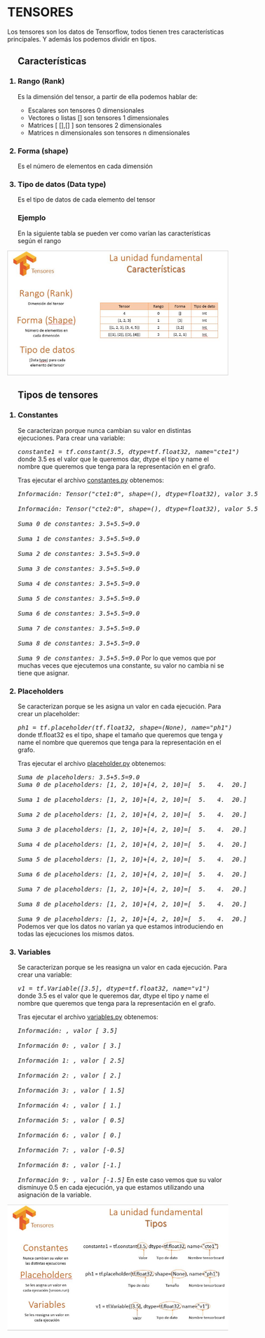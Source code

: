 <h1>TENSORES</h1>
<p>Los tensores son los datos de Tensorflow, todos tienen tres características principales. Y además los podemos dividir en tipos.</p>

<ol><h2>Características</h2>
<h3><li>Rango (Rank)</li></h3>
<p>Es la dimensión del tensor, a partir de ella podemos hablar de:
<ul>
	<li>Escalares son tensores 0 dimensionales </li>
	<li>Vectores o listas [] son tensores 1 dimensionales </li>
	<li>Matrices [ [],[] ] son tensores 2 dimensionales </li>
	<li>Matrices n dimensionales son tensores n dimensionales</li>
</ul></p>
<h3><li>Forma (shape)</li></h3>
<p>Es el número de elementos en cada dimensión</p>
<h3><li>Tipo de datos (Data type) </li></h3>
<p>Es el tipo de datos de cada elemento del tensor</p>
<h3>Ejemplo</h3>
<p>En la siguiente tabla se pueden ver como varían las características según el rango</p>
</ol>
<img src="https://github.com/Tensor4Dummies/1_tensores/blob/master/características.JPG">

<ol><h2>Tipos de tensores</h2>

<h3><li>Constantes</li></h3>
<p>Se caracterizan porque nunca cambian su valor en distintas ejecuciones. Para crear una variable:</br>
<pre style='display:inline'><i>constante1 = tf.constant(3.5, dtype=tf.float32, name="cte1")</i></pre>
donde 3.5 es el valor que le queremos dar, dtype el tipo y name el nombre que queremos que tenga para la representación en el grafo.</p>
<p>Tras ejecutar el archivo <a href="https://github.com/Tensor4Dummies/1_tensores/blob/master/constantes.py">constantes.py</a> obtenemos:</br>
<pre style='display:inline'><i>Información: Tensor("cte1:0", shape=(), dtype=float32), valor 3.5</br>
Información: Tensor("cte2:0", shape=(), dtype=float32), valor 5.5</br>
Suma 0 de constantes: 3.5+5.5=9.0</br>
Suma 1 de constantes: 3.5+5.5=9.0</br>
Suma 2 de constantes: 3.5+5.5=9.0</br>
Suma 3 de constantes: 3.5+5.5=9.0</br>
Suma 4 de constantes: 3.5+5.5=9.0</br>
Suma 5 de constantes: 3.5+5.5=9.0</br>
Suma 6 de constantes: 3.5+5.5=9.0</br>
Suma 7 de constantes: 3.5+5.5=9.0</br>
Suma 8 de constantes: 3.5+5.5=9.0</br>
Suma 9 de constantes: 3.5+5.5=9.0</i></pre>
Por lo que vemos que por muchas veces que ejecutemos una constante, su valor no cambia ni se tiene que asignar.</p>

<h3><li>Placeholders</li></h3>
<p>Se caracterizan porque se les asigna un valor en cada ejecución. Para crear un placeholder:</br>
<pre style='display:inline'><i>ph1 = tf.placeholder(tf.float32, shape=(None), name="ph1")</i></pre>
donde tf.float32 es el tipo, shape el tamaño que queremos que tenga y name el nombre que queremos que tenga para la representación en el grafo.</p>
<p>Tras ejecutar el archivo <a href="https://github.com/Tensor4Dummies/1_tensores/blob/master/placeholder.py">placeholder.py</a> obtenemos:</br>
<pre style='display:inline'><i>Suma de placeholders: 3.5+5.5=9.0
Suma 0 de placeholders: [1, 2, 10]+[4, 2, 10]=[  5.   4.  20.]</br>
Suma 1 de placeholders: [1, 2, 10]+[4, 2, 10]=[  5.   4.  20.]</br>
Suma 2 de placeholders: [1, 2, 10]+[4, 2, 10]=[  5.   4.  20.]</br>
Suma 3 de placeholders: [1, 2, 10]+[4, 2, 10]=[  5.   4.  20.]</br>
Suma 4 de placeholders: [1, 2, 10]+[4, 2, 10]=[  5.   4.  20.]</br>
Suma 5 de placeholders: [1, 2, 10]+[4, 2, 10]=[  5.   4.  20.]</br>
Suma 6 de placeholders: [1, 2, 10]+[4, 2, 10]=[  5.   4.  20.]</br>
Suma 7 de placeholders: [1, 2, 10]+[4, 2, 10]=[  5.   4.  20.]</br>
Suma 8 de placeholders: [1, 2, 10]+[4, 2, 10]=[  5.   4.  20.]</br>
Suma 9 de placeholders: [1, 2, 10]+[4, 2, 10]=[  5.   4.  20.]</i></pre>
Podemos ver que los datos no varían ya que estamos introduciendo en todas las ejecuciones los mismos datos.</p>

<h3><li>Variables</li></h3>
<p>Se caracterizan porque se les reasigna un valor en cada ejecución. Para crear una variable:</br>
<pre style='display:inline'><i>v1 = tf.Variable([3.5], dtype=tf.float32, name="v1")</i></pre>
donde 3.5 es el valor que le queremos dar, dtype el tipo y name el nombre que queremos que tenga para la representación en el grafo.<p>
<p>Tras ejecutar el archivo <a href="https://github.com/Tensor4Dummies/1_tensores/blob/master/variables.py">variables.py</a> obtenemos:</br>
<pre style='display:inline'><i>Información: <tf.Variable 'v1:0' shape=(1,) dtype=float32_ref>, valor [ 3.5]</br>
Información 0: <tf.Variable 'v1:0' shape=(1,) dtype=float32_ref>, valor [ 3.]</br>
Información 1: <tf.Variable 'v1:0' shape=(1,) dtype=float32_ref>, valor [ 2.5]</br>
Información 2: <tf.Variable 'v1:0' shape=(1,) dtype=float32_ref>, valor [ 2.]</br>
Información 3: <tf.Variable 'v1:0' shape=(1,) dtype=float32_ref>, valor [ 1.5]</br>
Información 4: <tf.Variable 'v1:0' shape=(1,) dtype=float32_ref>, valor [ 1.]</br>
Información 5: <tf.Variable 'v1:0' shape=(1,) dtype=float32_ref>, valor [ 0.5]</br>
Información 6: <tf.Variable 'v1:0' shape=(1,) dtype=float32_ref>, valor [ 0.]</br>
Información 7: <tf.Variable 'v1:0' shape=(1,) dtype=float32_ref>, valor [-0.5]</br>
Información 8: <tf.Variable 'v1:0' shape=(1,) dtype=float32_ref>, valor [-1.]</br>
Información 9: <tf.Variable 'v1:0' shape=(1,) dtype=float32_ref>, valor [-1.5]</i></pre>
En este caso vemos que su valor disminuye 0.5 en cada ejecución, ya que estamos utilizando una asignación de la variable.</p>
</ol>
<img src="https://github.com/Tensor4Dummies/1_tensores/blob/master/tipos.JPG">

